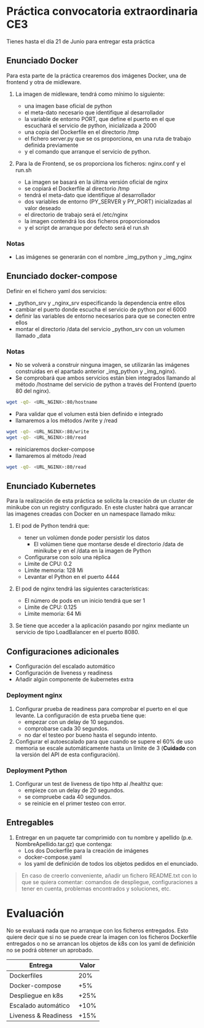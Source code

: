 # Práctica convocatoria extraordinaria CE3
Tienes hasta el día 21 de Junio para entregar esta práctica
## Enunciado Docker
Para esta parte de la práctica crearemos dos imágenes Docker, una de frontend y otra de midleware.
1. La imagen de midleware, tendrá como mínimo lo siguiente:
    * una imagen base oficial de python
    * el meta-dato necesario que identifique al desarrollador
    * la variable de entorno PORT, que define el puerto en el que escuchará el servicio de python, inicializada a 2000
    * una copia del Dockerfile en el directorio /tmp
    * el fichero server.py que se os proporciona, en una ruta de trabajo definida previamente
    * y el comando que arranque el servicio de python.

2. Para la de Frontend, se os proporciona los ficheros: nginx.conf y el run.sh
    * La imagen se basará en la última versión oficial de nginx
    * se copiará el Dockerfile al directorio /tmp
    * tendrá el meta-dato que identifique al desarrollador
    * dos variables de entorno (PY_SERVER y PY_PORT) inicializadas al valor deseado
    * el directorio de trabajo será el /etc/nginx
    * la imagen contendrá los dos ficheros proporcionados
    * y el script de arranque por defecto será el run.sh

### Notas 
  * Las imágenes se generarán con el nombre <USER>_img_python y <USER>_img_nginx

##  Enunciado docker-compose
Definir en el fichero yaml dos servicios:
  * <USER>_python_srv y <USER>_nginx_srv especificando la dependencia entre ellos
  * cambiar el puerto donde escucha el servicio de python por el 6000
  * definir las variables de entorno necesarios para que se conecten entre ellos
  * montar el directorio /data del servicio <USER>_python_srv con un volumen llamado <USER>_data



### Notas
  * No se volverá a construir ninguna imagen, se utilizarán las imágenes construidas en el apartado anterior <USER>_img_python y <USER>_img_nginx).
  * Se comprobará que ambos servicios están bien integrados llamando al método /hostname del servicio de python a través del Frontend (puerto 80 del nginx). 
  ```bash 
  wget -qO- <URL_NGINX>:80/hostname
  ```
  * Para validar que el volumen está bien definido e integrado
  * llamaremos a los métodos /write y /read
  ```bash 
  wget -qO- <URL_NGINX>:80/write
  wget -qO- <URL_NGINX>:80/read
 ```
  * reiniciaremos docker-compose
  * llamaremos al método /read 
  ```bash 
  wget -qO- <URL_NGINX>:80/read
  ```

## Enunciado Kubernetes

Para la realización de esta práctica se solicita la creación de un cluster de minikube con un registry configurado. En este cluster habrá que arrancar las imagenes creadas con Docker en un namespace llamado miku:

1. El pod de Python tendrá que:
    * tener un volúmen donde poder persistir los datos
        * El volúmen tiene que montarse desde el directorio /data de minikube y en el /data en la imagen de Python
    * Configurarse con solo una réplica
    * Límite de CPU: 0.2
    * Límite memoria: 128 Mi
    * Levantar el Python en el puerto 4444

2. El pod de nginx tendrá las siguientes características:
    * El número de pods en un inicio tendrá que ser 1
    * Límite de CPU: 0.125
    * Límite memoria: 64 Mi

3. Se tiene que acceder a la aplicación pasando por nginx mediante un servicio de tipo LoadBalancer en el puerto 8080.

## Configuraciones adicionales

* Configuración del escalado automático
* Configuración de liveness y readiness
* Añadir algún componente de kubernetes extra

### Deployment nginx

1. Configurar prueba de readiness para comprobar el puerto en el que levante. La configuración de esta prueba tiene que:
    * empezar con un delay de 10 segundos.
    * comprobarse cada 30 segundos.
    * no dar el testeo por bueno hasta el segundo intento.
2. Configurar el autoescalado para que cuando se supere el 60% de uso memoria se escale automáticamente hasta un límite de 3 (**Cuidado** con la versión del API de esta configuración).

### Deployment Python

1. Configurar un test de liveness de tipo http al /healthz que:
    * empieze con un delay de 20 segundos.
    * se compruebe cada 40 segundos.
    * se reinicie en el primer testeo con error.

## Entregables

1. Entregar en un paquete tar comprimido con tu nombre y apellido (p.e. NombreApellido.tar.gz) que contenga:
    * Los dos Dockerfile para la creación de imágenes
    * docker-compose.yaml
    * los yaml de definición de todos los objetos pedidos en el enunciado.

> En caso de creerlo conveniente, añadir un fichero README.txt con lo que se quiera comentar: comandos de despliegue, configuraciones a tener en cuenta, problemas encontrados y soluciones, etc.

# Evaluación
No se evaluará nada que no arranque con los ficheros entregados. Esto quiere decir que si no se puede crear la imagen con los ficheros Dockerfile entregados o no se arrancan los objetos de k8s con los yaml de definición no se podrá obtener un aprobado.

|Entrega|Valor|
|------------------|-----------|	
|Dockerfiles|20%|
|Docker-compose|+5%|
|Despliegue en k8s|+25%|
|Escalado automático|+10%|
|Liveness & Readiness|+15%|
